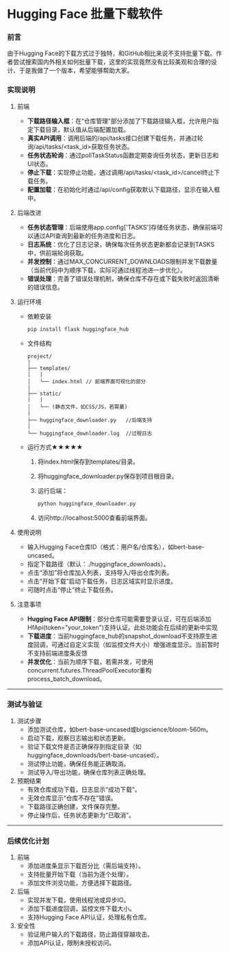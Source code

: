 # Hugging Face 批量下载软件

### 前言

由于Hugging Face的下载方式过于独特，和GitHub相比来说不支持批量下载。作者尝试搜索国内外相关如何批量下载，这里的实现竟然没有比较美观和合理的设计、于是我做了一个版本，希望能够帮助大家。

### 实现说明

1. 前端

   - **下载路径输入框**：在“仓库管理”部分添加了下载路径输入框，允许用户指定下载目录，默认值从后端配置加载。
   - **真实API调用**：调用后端的/api/tasks接口创建下载任务，并通过轮询/api/tasks/<task_id>获取任务状态。
   - **任务状态轮询**：通过pollTaskStatus函数定期查询任务状态，更新日志和UI状态。
   - **停止下载**：实现停止功能，通过调用/api/tasks/<task_id>/cancel终止下载任务。
   - **配置加载**：在初始化时通过/api/config获取默认下载路径，显示在输入框中。

2. 后端改进

   - **任务状态管理**：后端使用app.config['TASKS']存储任务状态，确保前端可以通过API查询到最新的任务进度和日志。
   - **日志系统**：优化了日志记录，确保每次任务状态更新都会记录到TASKS中，供前端轮询获取。
   - **并发控制**：通过MAX_CONCURRENT_DOWNLOADS限制并发下载数量（当前代码中为顺序下载，实际可通过线程池进一步优化）。
   - **错误处理**：完善了错误处理机制，确保仓库不存在或下载失败时返回清晰的错误信息。

3. 运行环境

   - 依赖安装

     ```cmd
     pip install flask huggingface_hub
     ```

   - 文件结构

     ```
     project/
     |
     ├── templates/
     |   |
     │   └── index.html // 前端界面可视化的部分
     |
     ├── static/
     |   |
     │   └── (静态文件，如CSS/JS，若需要)
     |
     ├── huggingface_downloader.py   //后端支持
     |
     └── huggingface_downloader.log  //过程日志
     ```

   - 运行方式★★★★★

     1. 将index.html保存到templates/目录。

     2. 将huggingface_downloader.py保存到项目根目录。

     3. 运行后端： 

        ```cmd
        python huggingface_downloader.py
        ```

     4. 访问http://localhost:5000查看前端界面。

4. 使用说明

   - 输入Hugging Face仓库ID（格式：用户名/仓库名），如bert-base-uncased。
   - 指定下载路径（默认：./huggingface_downloads）。
   - 点击“添加”将仓库加入列表，支持导入/导出仓库列表。
   - 点击“开始下载”启动下载任务，日志区域实时显示进度。
   - 可随时点击“停止”终止下载任务。

5. 注意事项

   - **Hugging Face API限制**：部分仓库可能需要登录认证，可在后端添加HfApi(token="your_token")支持认证。此处功能会在后续的更新中实现
   - **下载进度**：当前huggingface_hub的snapshot_download不支持原生进度回调，可通过自定义实现（如监控文件大小）增强进度显示。当前暂时不支持前端进度条反馈
   - **并发优化**：当前为顺序下载，若需并发，可使用concurrent.futures.ThreadPoolExecutor重构process_batch_download。

------

### 测试与验证

1. 测试步骤
   - 添加测试仓库，如bert-base-uncased或bigscience/bloom-560m。
   - 启动下载，观察日志输出和状态更新。
   - 验证下载文件是否正确保存到指定目录（如huggingface_downloads/bert-base-uncased）。
   - 测试停止功能，确保任务能正确取消。
   - 测试导入/导出功能，确保仓库列表正确处理。
2. 预期结果
   - 有效仓库成功下载，日志显示“成功下载”。
   - 无效仓库显示“仓库不存在”错误。
   - 下载路径正确创建，文件保存完整。
   - 停止操作后，任务状态更新为“已取消”。

------

### 后续优化计划

1. 前端 
   - 添加进度条显示下载百分比（需后端支持）。
   - 支持批量开始下载（当前为逐个处理）。
   - 添加文件浏览功能，方便选择下载路径。
2. 后端
   - 实现并发下载，使用线程池或异步IO。
   - 添加下载进度回调，监控文件下载大小。
   - 支持Hugging Face API认证，处理私有仓库。
3. 安全性
   - 验证用户输入的下载路径，防止路径穿越攻击。
   - 添加API认证，限制未授权访问。